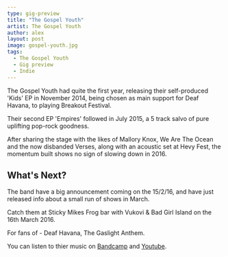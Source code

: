 ```yaml
---
type: gig-preview
title: "The Gospel Youth"
artist: The Gospel Youth
author: alex
layout: post
image: gospel-youth.jpg
tags:
  - The Gospel Youth
  - Gig preview
  - Indie
---
```


The Gospel Youth had quite the first year, releasing their self-produced 'Kids' EP in November 2014, being chosen as main support for Deaf Havana, to playing Breakout Festival.

Their second EP 'Empires' followed in July 2015, a 5 track salvo of pure uplifting pop-rock goodness.

After sharing the stage with the likes of Mallory Knox, We Are The Ocean and the now disbanded Verses, along with an acoustic set at Hevy Fest, the momentum built shows no sign of slowing down in 2016.

## What's Next?

The band have a big announcement coming on the 15/2/16, and have just released info about a small run of shows in March.

Catch them at Sticky Mikes Frog bar with Vukovi & Bad Girl Island on the 16th March 2016.

For fans of - Deaf Havana, The Gaslight Anthem.

You can listen to thier music on [Bandcamp](https://thegospelyouth.bandcamp.com) and [Youtube](https://m.youtube.com/channel/UCHq9gHa0Qq_aS6V3AQoOLGA).
